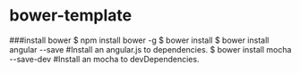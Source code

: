 bower-template
=============

###install bower
    $ npm install bower -g
    $ bower install
    $ bower install angular --save #Install an angular.js to dependencies.
    $ bower install mocha --save-dev #Install an mocha to devDependencies.
